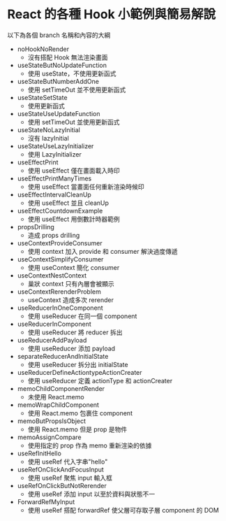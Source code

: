 # React 的各種 Hook 小範例與簡易解說

以下為各個 branch 名稱和內容的大綱
- noHookNoRender
  - 沒有搭配 Hook 無法渲染畫面
- useStateButNoUpdateFunction
  - 使用 useState，不使用更新函式
- useStateButNumberAddOne
  - 使用 setTimeOut 並不使用更新函式
- useStateSetState
  - 使用更新函式
- useStateUseUpdateFunction
  - 使用 setTimeOut 並使用更新函式
- useStateNoLazyInitial
  - 沒有 lazyInitial
- useStateUseLazyInitializer
  - 使用 LazyInitializer
- useEffectPrint
  - 使用 useEffect 僅在畫面載入時印
- useEffectPrintManyTimes
  - 使用 useEffect 當畫面任何重新渲染時候印
- useEffectIntervalCleanUp
  - 使用 useEffect 並且 cleanUp
- useEffectCountdownExample
  - 使用 useEffect 用倒數計時器範例
- propsDrilling
  - 造成 props drilling
- useContextProvideConsumer
  - 使用 context 加入 provide 和 consumer 解決過度傳遞
- useContextSimplifyConsumer
  - 使用 useContext 簡化 consumer 
- useContextNestContext
  - 巢狀 context 只有內層會被顯示
- useContextRerenderProblem
  - useContext 造成多次 rerender
- useReducerInOneComponent
  - 使用 useReducer 在同一個 component
- useReducerInComponent
  - 使用 useReducer 將 reducer 拆出
- useReducerAddPayload
  - 使用 useReducer 添加 payload
- separateReducerAndInitialState
  -  使用 useReducer 拆分出 initialState
- useReducerDefineActiontypeActionCreater
  - 使用 useReducer 定義 actionType 和 actionCreater
- memoChildComponentRender
  - 未使用 React.memo
- memoWrapChildComponent
  - 使用 React.memo 包裹住 component
- memoButPropsIsObject
  - 使用 React.memo 但是 prop 是物件
- memoAssignCompare
  - 使用指定的 prop 作為 memo 重新渲染的依據
- useRefInitHello
  - 使用 useRef 代入字串"hello"
- useRefOnClickAndFocusInput
  - 使用 useRef 聚焦 input 輸入框 
- useRefOnClickButNotRerender
  - 使用 useRef 添加 input 以至於資料與狀態不一
- ForwardRefMyInput
  - 使用 useRef 搭配 forwardRef 使父層可存取子層 component 的 DOM
